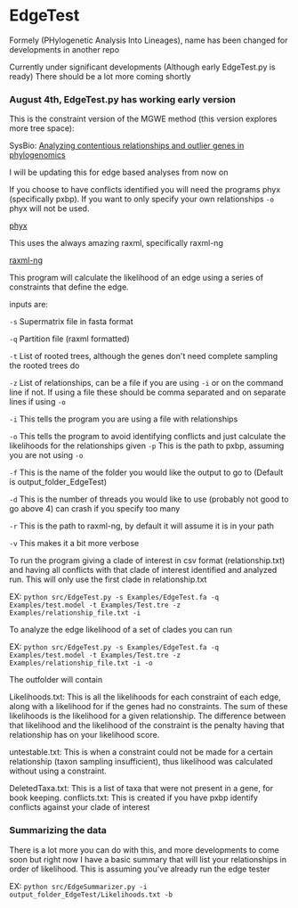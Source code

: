 # EdgeTest
Formely (PHylogenetic Analysis Into Lineages), name has been changed for developments in another repo

Currently under significant developments (Although early EdgeTest.py is ready)
There should be a lot more coming shortly

### August 4th, EdgeTest.py has working early version

This is the constraint version of the MGWE method (this version explores more tree space):

SysBio: [Analyzing contentious relationships and outlier genes in phylogenomics](https://academic.oup.com/sysbio/advance-article/doi/10.1093/sysbio/syy043/5034973)

I will be updating this for edge based analyses from now on

If you choose to have conflicts identified you will need the programs phyx (specifically pxbp). If you want to only specify your own relationships `-o` phyx will not be used.

[phyx](https://github.com/FePhyFoFum/phyx)

This uses the always amazing raxml, specifically raxml-ng

[raxml-ng](https://github.com/amkozlov/raxml-ng)

This program will calculate the likelihood of an edge using a series of constraints that define the edge.

inputs are:

`-s` Supermatrix file in fasta format

`-q` Partition file (raxml formatted)

`-t` List of rooted trees, although the genes don't need complete sampling the rooted trees do

`-z` List of relationships, can be a file if you are using `-i` or on the command line if not. If using a file these should be comma separated and on separate lines if using `-o`

`-i` This tells the program you are using a file with relationships

`-o` This tells the program to avoid identifying conflicts and just calculate the likelihoods for the relationships given
`-p` This is the path to pxbp, assuming you are not using `-o`

`-f` This is the name of the folder you would like the output to go to (Default is output_folder_EdgeTest)

`-d` This is the number of threads you would like to use (probably not good to go above 4) can crash if you specify too many

`-r` This is the path to raxml-ng, by default it will assume it is in your path

`-v` This makes it a bit more verbose

To run the program giving a clade of interest in csv format (relationship.txt) and having all conflicts with that clade of interest identified and analyzed run. This will only use the first clade in relationship.txt

EX: `python src/EdgeTest.py -s Examples/EdgeTest.fa -q Examples/test.model -t Examples/Test.tre -z Examples/relationship_file.txt -i`

To analyze the edge likelihood of a set of clades you can run

EX: `python src/EdgeTest.py -s Examples/EdgeTest.fa -q Examples/test.model -t Examples/Test.tre -z Examples/relationship_file.txt -i -o`

The outfolder will contain

Likelihoods.txt: This is all the likelihoods for each constraint of each edge, along with a likelihood for if the genes had no constraints. The sum of these likelihoods is the likelihood for a given relationship. The difference between that likelihood and the likelihood of the constraint is the penalty having that relationship has on your likelihood score.

untestable.txt: This is when a constraint could not be made for a certain relationship (taxon sampling insufficient), thus likelihood was calculated without using a constraint.

DeletedTaxa.txt: This is a list of taxa that were not present in a gene, for book keeping.
conflicts.txt: This is created if you have pxbp identify conflicts against your clade of interest


### Summarizing the data

There is a lot more you can do with this, and more developments to come soon but right now I have a basic summary that will list your relationships in order of likelihood. This is assuming you've already run the edge tester

EX: `python src/EdgeSummarizer.py -i output_folder_EdgeTest/Likelihoods.txt -b`
